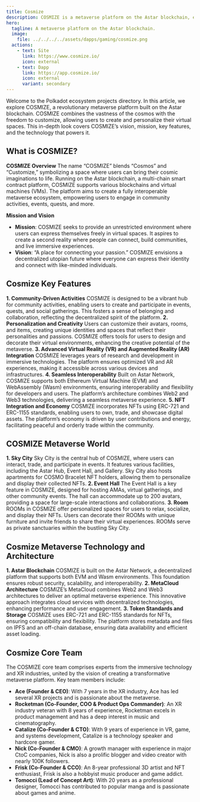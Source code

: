 ```yaml
---
title: Cosmize
description: COSMIZE is a metaverse platform on the Astar blockchain, enabling users to create, customize, and interact in a decentralized virtual world.
hero:
  tagline: A metaverse platform on the Astar blockchain.
  image: 
    file: ../../../../assets/dapps/gaming/cosmize.png
  actions:
    - text: Site
      link: https://www.cosmize.io/
      icon: external
    - text: Dapp
      link: https://app.cosmize.io/
      icon: external
      variant: secondary
---
```


Welcome to the Polkadot ecosystem projects directory. In this article, we explore COSMIZE, a revolutionary metaverse platform built on the Astar blockchain. COSMIZE combines the vastness of the cosmos with the freedom to customize, allowing users to create and personalize their virtual spaces. This in-depth look covers COSMIZE’s vision, mission, key features, and the technology that powers it.

## What is COSMIZE?
**COSMIZE Overview** The name “COSMIZE” blends “Cosmos” and “Customize,” symbolizing a space where users can bring their cosmic imaginations to life. Running on the Astar blockchain, a multi-chain smart contract platform, COSMIZE supports various blockchains and virtual machines (VMs). The platform aims to create a fully interoperable metaverse ecosystem, empowering users to engage in community activities, events, quests, and more.

**Mission and Vision**
- **Mission**: COSMIZE seeks to provide an unrestricted environment where users can express themselves freely in virtual spaces. It aspires to create a second reality where people can connect, build communities, and live immersive experiences.
- **Vision**: “A place for connecting your passion.” COSMIZE envisions a decentralized utopian future where everyone can express their identity and connect with like-minded individuals.

## Cosmize Key Features
**1. Community-Driven Activities** COSMIZE is designed to be a vibrant hub for community activities, enabling users to create and participate in events, quests, and social gatherings. This fosters a sense of belonging and collaboration, reflecting the decentralized spirit of the platform.
**2. Personalization and Creativity** Users can customize their avatars, rooms, and items, creating unique identities and spaces that reflect their personalities and passions. COSMIZE offers tools for users to design and decorate their virtual environments, enhancing the creative potential of the metaverse.
**3. Advanced Virtual Reality (VR) and Augmented Reality (AR) Integration** COSMIZE leverages years of research and development in immersive technologies. The platform ensures optimized VR and AR experiences, making it accessible across various devices and infrastructures.
**4. Seamless Interoperability** Built on Astar Network, COSMIZE supports both Ethereum Virtual Machine (EVM) and WebAssembly (Wasm) environments, ensuring interoperability and flexibility for developers and users. The platform’s architecture combines Web2 and Web3 technologies, delivering a seamless metaverse experience.
**5. NFT Integration and Economy** COSMIZE incorporates NFTs using ERC-721 and ERC-1155 standards, enabling users to own, trade, and showcase digital assets. The platform’s economy is driven by user contributions and energy, facilitating peaceful and orderly trade within the community.

## COSMIZE Metaverse World
**1. Sky City** Sky City is the central hub of COSMIZE, where users can interact, trade, and participate in events. It features various facilities, including the Astar Hub, Event Hall, and Gallery. Sky City also hosts apartments for COSMO Bracelet NFT holders, allowing them to personalize and display their collected NFTs.
**2. Event Hall** The Event Hall is a key feature in COSMIZE, designed for hosting AMAs, virtual gatherings, and other community events. The hall can accommodate up to 200 avatars, providing a space for large-scale interactions and collaborations.
**3. Room** ROOMs in COSMIZE offer personalized spaces for users to relax, socialize, and display their NFTs. Users can decorate their ROOMs with unique furniture and invite friends to share their virtual experiences. ROOMs serve as private sanctuaries within the bustling Sky City.

## Cosmize Metaverse Technology and Architecture
**1. Astar Blockchain** COSMIZE is built on the Astar Network, a decentralized platform that supports both EVM and Wasm environments. This foundation ensures robust security, scalability, and interoperability.
**2. MetaCloud Architecture** COSMIZE’s MetaCloud combines Web2 and Web3 architectures to deliver an optimal metaverse experience. This innovative approach integrates cloud services with decentralized technologies, enhancing performance and user engagement.
**3. Token Standards and Storage** COSMIZE uses ERC-721 and ERC-1155 standards for NFTs, ensuring compatibility and flexibility. The platform stores metadata and files on IPFS and an off-chain database, ensuring data availability and efficient asset loading.

## Cosmize Core Team
The COSMIZE core team comprises experts from the immersive technology and XR industries, united by the vision of creating a transformative metaverse platform. Key team members include:

- **Ace (Founder &amp; CEO)**: With 7 years in the XR industry, Ace has led several XR projects and is passionate about the metaverse.
- **Rocketman (Co-Founder, COO &amp; Product Ops Commander)**: An XR industry veteran with 8 years of experience, Rocketman excels in product management and has a deep interest in music and cinematography.
- **Catalize (Co-Founder &amp; CTO)**: With 9 years of experience in VR, game, and systems development, Catalize is a technology speaker and hardcore gamer.
- **Nick (Co-Founder &amp; CMO)**: A growth manager with experience in major CtoC companies, Nick is also a prolific blogger and video creator with nearly 100K followers.
- **Frisk (Co-Founder &amp; CCO)**: An 8-year professional 3D artist and NFT enthusiast, Frisk is also a hobbyist music producer and game addict.
- **Tomocci (Lead of Concept Art)**: With 20 years as a professional designer, Tomocci has contributed to popular manga and is passionate about games and anime.